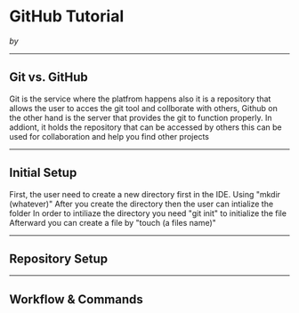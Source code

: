 # GitHub Tutorial

_by <Jesse Lin>_

---
## Git vs. GitHub
Git is the service where the platfrom happens also it is a repository that allows the user to acces the git tool and collborate with others,
Github on the other hand is the server that provides the git to function properly. In addiont, it holds the repository that can be accessed by others this can be used for collaboration and help you find other projects


---
## Initial Setup
First, the user need to create a new directory first in the IDE. Using "mkdir (whatever)" After you create the directory then the user can intialize the folder
In order to intiliaze the directory you need "git init" to initialize the file
Afterward you can create a file by "touch (a files name)"


---
## Repository Setup



---
## Workflow & Commands
